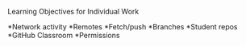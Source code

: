 Learning Objectives for Individual Work

*Network activity
*Remotes
*Fetch/push
*Branches
*Student repos
*GitHub Classroom
*Permissions
